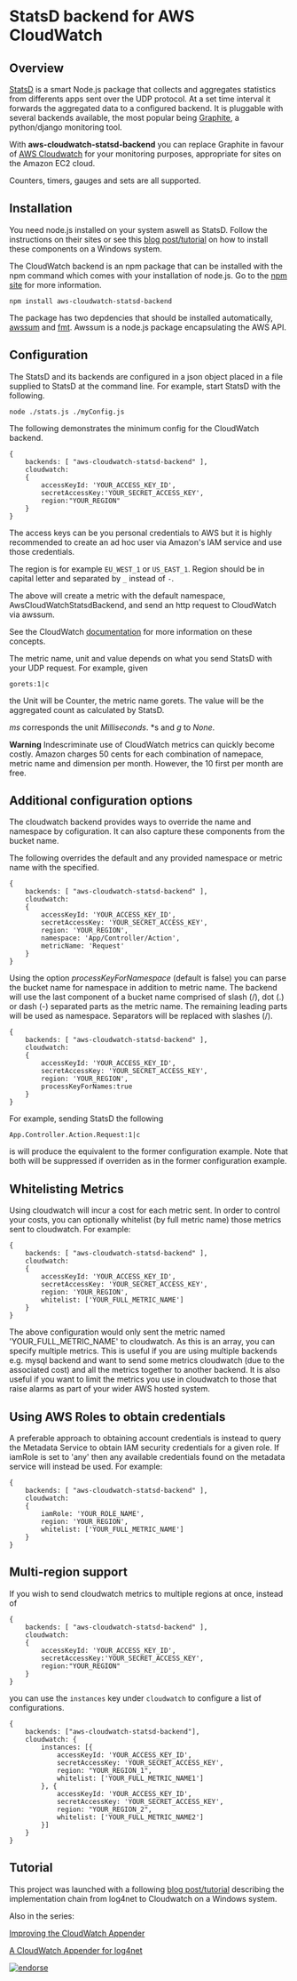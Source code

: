 # StatsD backend for AWS CloudWatch

## Overview

[StatsD](https://github.com/etsy/statsd) is a smart Node.js package that collects and aggregates statistics from differents apps sent over the UDP protocol. At a set time interval it forwards the aggregated data to a configured backend. It is pluggable with several backends available, the most popular being [Graphite](https://github.com/graphite-project/graphite-web), a python/django monitoring tool.

With **aws-cloudwatch-statsd-backend** you can replace Graphite in favour of [AWS Cloudwatch](http://aws.amazon.com/cloudwatch/) for your monitoring purposes, appropriate for sites on the Amazon EC2 cloud.

Counters, timers, gauges and sets are all supported.

## Installation

You need node.js installed on your system aswell as StatsD. Follow the instructions on their sites or see this [blog post/tutorial](http://blog.simpletask.se/post/aggregating-monitoring-statistics-for-aws-cloudwatch) on how to install these components on a Windows system.

The CloudWatch backend is an npm package that can be installed with the npm command which comes with your installation of node.js. Go to the [npm site](https://npmjs.org/) for more information.

    npm install aws-cloudwatch-statsd-backend

The package has two depdencies that should be installed automatically, [awssum](https://npmjs.org/package/awssum) and [fmt](https://npmjs.org/package/fmt). Awssum is a node.js package encapsulating the AWS API.

## Configuration

The StatsD and its backends are configured in a json object placed in a file supplied to StatsD at the command line. For example, start StatsD with the following.

    node ./stats.js ./myConfig.js

The following demonstrates the minimum config for the CloudWatch backend.

    {
        backends: [ "aws-cloudwatch-statsd-backend" ],
        cloudwatch: 
        {
            accessKeyId: 'YOUR_ACCESS_KEY_ID', 
            secretAccessKey:'YOUR_SECRET_ACCESS_KEY', 
            region:"YOUR_REGION"
        }
    }

The access keys can be you personal credentials to AWS but it is highly recommended to create an ad hoc user via Amazon's IAM service and use those credentials.

The region is for example `EU_WEST_1` or `US_EAST_1`. Region should be in capital letter and separated by `_` instead of `-`.

The above will create a metric with the default namespace, AwsCloudWatchStatsdBackend, and send an http request to CloudWatch via awssum.

See the CloudWatch [documentation](http://docs.amazonwebservices.com/AmazonCloudWatch/latest/DeveloperGuide/cloudwatch_concepts.html) for more information on these concepts.

The metric name, unit and value depends on what you send StatsD with your UDP request. For example, given

    gorets:1|c

the Unit will be Counter, the metric name gorets. The value will be the aggregated count as calculated by StatsD.

*ms* corresponds the unit *Milliseconds*. *s and *g* to *None*.

**Warning** Indescriminate use of CloudWatch metrics can quickly become costly. Amazon charges 50 cents for each combination of namepace, metric name and dimension per month. However, the 10 first per month are free.

## Additional configuration options

The cloudwatch backend provides ways to override the name and namespace by cofiguration. It can also capture these components from the bucket name.

The following overrides the default and any provided namespace or metric name with the specified.

    {
        backends: [ "aws-cloudwatch-statsd-backend" ],
        cloudwatch: 
        {
            accessKeyId: 'YOUR_ACCESS_KEY_ID', 
            secretAccessKey: 'YOUR_SECRET_ACCESS_KEY', 
            region: 'YOUR_REGION',
            namespace: 'App/Controller/Action', 
            metricName: 'Request'
        }
    }

Using the option *processKeyForNamespace* (default is false) you can parse the bucket name for namespace in addition to metric name. The backend will use the last component of a bucket name comprised of slash (/), dot (.) or dash (-) separated parts as the metric name. The remaining leading parts will be used as namespace. Separators will be replaced with slashes (/).

    {
        backends: [ "aws-cloudwatch-statsd-backend" ],
        cloudwatch: 
        {
            accessKeyId: 'YOUR_ACCESS_KEY_ID', 
            secretAccessKey: 'YOUR_SECRET_ACCESS_KEY', 
            region: 'YOUR_REGION',
            processKeyForNames:true
        }
    }

For example, sending StatsD the following

    App.Controller.Action.Request:1|c

is will produce the equivalent to the former configuration example. Note that both will be suppressed if overriden as in the former configuration example.

## Whitelisting Metrics

Using cloudwatch will incur a cost for each metric sent. In order to control your costs, you can optionally whitelist (by full metric name) those metrics sent to cloudwatch. For example:

    {
        backends: [ "aws-cloudwatch-statsd-backend" ],
        cloudwatch: 
        {
            accessKeyId: 'YOUR_ACCESS_KEY_ID', 
            secretAccessKey: 'YOUR_SECRET_ACCESS_KEY', 
            region: 'YOUR_REGION',
            whitelist: ['YOUR_FULL_METRIC_NAME']
        }
    }

The above configuration would only sent the metric named 'YOUR_FULL_METRIC_NAME' to cloudwatch. As this is an array, you can specify multiple metrics. This is useful if you are using multiple backends e.g. mysql backend and want to send some metrics cloudwatch (due to the associated cost) and all the metrics together to another backend. It is also useful if you want to limit the metrics you use in cloudwatch to those that raise alarms as part of your wider AWS hosted system.

## Using AWS Roles to obtain credentials

A preferable approach to obtaining account credentials is instead to query the Metadata Service to obtain IAM security credentials for a given role. If iamRole is set to 'any' then any available credentials found on the metadata service will instead be used. For example:

    {
        backends: [ "aws-cloudwatch-statsd-backend" ],
        cloudwatch:
        {
            iamRole: 'YOUR_ROLE_NAME',
            region: 'YOUR_REGION',
            whitelist: ['YOUR_FULL_METRIC_NAME']
        }
    }

## Multi-region support

If you wish to send cloudwatch metrics to multiple regions at once, instead of 

    {
        backends: [ "aws-cloudwatch-statsd-backend" ],
        cloudwatch: 
        {
            accessKeyId: 'YOUR_ACCESS_KEY_ID', 
            secretAccessKey:'YOUR_SECRET_ACCESS_KEY', 
            region:"YOUR_REGION"
        }
    }
    
you can use the `instances` key under `cloudwatch` to configure a list of configurations.

    {
        backends: ["aws-cloudwatch-statsd-backend"],
        cloudwatch: {
            instances: [{
                accessKeyId: 'YOUR_ACCESS_KEY_ID',
                secretAccessKey: 'YOUR_SECRET_ACCESS_KEY',
                region: "YOUR_REGION_1",
                whitelist: ['YOUR_FULL_METRIC_NAME1']
            }, {
                accessKeyId: 'YOUR_ACCESS_KEY_ID',
                secretAccessKey: 'YOUR_SECRET_ACCESS_KEY',
                region: "YOUR_REGION_2",
                whitelist: ['YOUR_FULL_METRIC_NAME2']
            }]
        }
    }


## Tutorial

This project was launched with a following [blog post/tutorial](http://blog.simpletask.se/post/aggregating-monitoring-statistics-for-aws-cloudwatch) describing the implementation chain from log4net to Cloudwatch on a Windows system.

Also in the series:

[Improving the CloudWatch Appender](http://blog.simpletask.se/post/improving-cloudwatch-appender)

[A CloudWatch Appender for log4net](http://blog.simpletask.se/post/awscloudwatch-log4net-appender)

[![endorse](http://api.coderwall.com/camitz/endorsecount.png)](http://coderwall.com/camitz)
